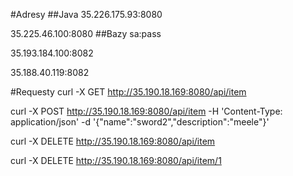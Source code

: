 #Adresy
##Java
35.226.175.93:8080

35.225.46.100:8080
##Bazy
sa:pass 

35.193.184.100:8082 

35.188.40.119:8082 

#Requesty
curl -X GET http://35.190.18.169:8080/api/item

curl -X POST http://35.190.18.169:8080/api/item -H 'Content-Type: application/json' -d '{"name":"sword2","description":"meele"}'

curl -X DELETE http://35.190.18.169:8080/api/item 

curl -X DELETE http://35.190.18.169:8080/api/item/1

